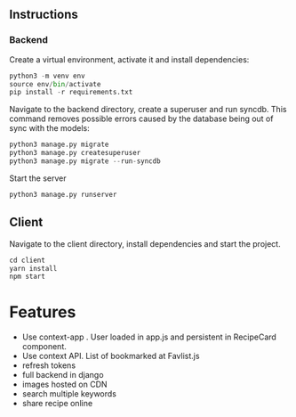 ## Instructions

### Backend

Create a virtual environment, activate it and install dependencies:

```python
python3 -m venv env
source env/bin/activate
pip install -r requirements.txt
```

Navigate to the backend directory, create a superuser and run syncdb. This command removes possible errors caused by the database being out of sync with the models:

```python
python3 manage.py migrate
python3 manage.py createsuperuser
python3 manage.py migrate --run-syncdb
```
Start the server

```python
python3 manage.py runserver
```

## Client

Navigate to the client directory, install dependencies and start the project.

```python
cd client
yarn install
npm start
```

# Features

- Use context-app . User loaded in app.js and persistent in RecipeCard component.
- Use context API. List of bookmarked at Favlist.js
- refresh tokens
- full backend in django
- images hosted on CDN
- search multiple keywords
- share recipe online